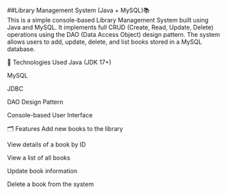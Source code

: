 

##Library Management System (Java + MySQL)📚 
<br>
This is a simple console-based Library Management System built using Java and MySQL. It implements full CRUD (Create, Read, Update, Delete) operations using the DAO (Data Access Object) design pattern. The system allows users to add, update, delete, and list books stored in a MySQL database.

🔧 Technologies Used
Java (JDK 17+)

MySQL

JDBC

DAO Design Pattern

Console-based User Interface

🗂️ Features
Add new books to the library

View details of a book by ID

View a list of all books

Update book information

Delete a book from the system
